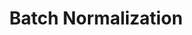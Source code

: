 ---
title: "Batch Normalization"

categories: ['']

tags: ['Batch', 'Normalization']

arabic: ['التسوية بالدفعات']

publishers: ['معجم مصطلحات التعلم الآلي والتعلم العميق وعلم البيانات']

types: "word"

slug: ""
---